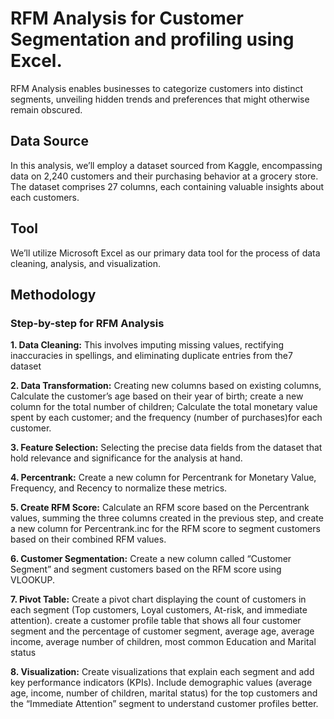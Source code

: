 # RFM Analysis for Customer Segmentation and profiling using Excel.
RFM Analysis enables businesses to categorize customers into distinct segments, unveiling hidden trends and preferences that might otherwise remain obscured.
 
## Data Source
In this analysis, we’ll employ a dataset sourced from Kaggle, encompassing data on 2,240 customers and their purchasing behavior at a grocery store. The dataset comprises 27 columns, each containing valuable insights about each customers.

## Tool
We’ll utilize Microsoft Excel as our primary data tool for the process of data cleaning, analysis, and visualization.

## Methodology
### Step-by-step for RFM Analysis
**1. Data Cleaning:** This involves imputing missing values, rectifying inaccuracies in spellings, and eliminating duplicate entries from the7 dataset

**2. Data Transformation:** Creating new columns based on existing columns, Calculate the customer’s age based on their year of birth; create a new column for the total number of children; Calculate the total monetary value spent by each customer; and the frequency (number of purchases)for each customer.

**3. Feature Selection:** Selecting the precise data fields from the dataset that hold relevance and significance for the analysis at hand.

**4. Percentrank:** Create a new column for Percentrank for Monetary Value, Frequency, and Recency to normalize these metrics.

**5. Create RFM Score:** Calculate an RFM score based on the Percentrank values, summing the three columns created in the previous step, and create a new column for Percentrank.inc for the RFM score to segment customers based on their combined RFM values.

**6. Customer Segmentation:** Create a new column called “Customer Segment” and segment customers based on the RFM score using VLOOKUP.

**7. Pivot Table:** Create a pivot chart displaying the count of customers in each segment (Top customers, Loyal customers, At-risk, and immediate attention). create a customer profile table that shows all four customer segment and the percentage of customer segment, average age, average income, average number of children, most common Education and Marital status

**8. Visualization:** Create visualizations that explain each segment and add key performance indicators (KPIs). Include demographic values (average age, income, number of children, marital status) for the top customers and the “Immediate Attention” segment to understand customer profiles better.



